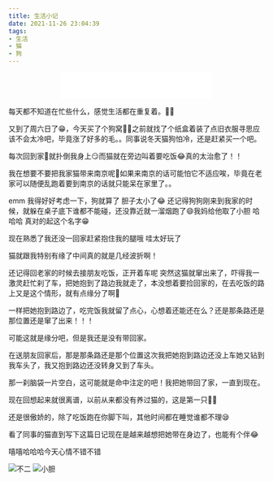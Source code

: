 ```yaml
---
title: 生活小记
date: 2021-11-26 23:04:39
tags:
- 生活
- 猫
- 狗
---
```




<center><iframe frameborder="no" border="0" marginwidth="0" marginheight="0" width=298 height=52 src="//music.163.com/outchain/player?type=2&id=569214249&auto=1&height=32"></iframe></center>



每天都不知道在忙些什么，感觉生活都在重复着。😮‍💨

又到了周六日了😁，今天买了个狗窝🤦‍♂️之前就找了个纸盒着装了点旧衣服寻思应该不会太冷吧，毕竟涨了好多的毛。。同事说冬天猫狗怕冷，还是赶紧买一个吧。

每次回到家🐶就扑倒我身上😏而猫就在旁边叫着要吃饭😂真的太治愈了！！

我在想要不要把我家猫带来南京呢🤔如果来南京的话可能怕它不适应唉，毕竟在老家可以随便乱跑着要到南京的话就只能呆在家里了。。

emm 我得好好考虑一下，狗就算了 胆子太小了😂 还记得狗狗刚来到我家的时候，就躲在桌子底下谁都不能碰，还没靠近就一溜烟跑了😄我妈给他取了小胆 哈哈哈 真对的起这个名字😁

现在熟悉了我还没一回家赶紧抱住我的腿哦 哇太好玩了 

猫就跟我特别有缘了中间真的就是几经波折啊！

还记得回老家的时候去接朋友吃饭，正开着车呢 突然这猫就窜出来了，吓得我一激灵赶忙刹了车，把她抱到了路边我就走了，本没想着要捡回家的，在去吃饭的路上又是这个情形，就有点缘分了啊🤔

一样把她抱到路边了，吃完饭我就留了点心，心想着还能还在么？还是那条路还是那位置还是窜了出来！！！

可能这就是缘分吧，但是我还是没有带回家。

在送朋友回家后，那是那条路还是那个位置这次我把她抱到路边还没上车她又钻到我车头了，我又抱到路边还没转身又到了车头。

那一刹脑袋一片空白，这可能就是命中注定的吧！我把她带回了家，一直到现在。

现在回想起来就很离谱，以前从来都没有养过猫的，这是第一只🤦‍♂️

还是很傲娇的，除了吃饭跑在你脚下叫，其他时间都在睡觉谁都不理😪

看了同事的猫直到写下这篇日记现在是越来越想把她带在身边了，也能有个伴😂

嘻嘻哈哈哈今天心情不错不错

![不二](/images/IMG_1779.jpeg) ![小胆](/images/IMG_1827.JPG)

